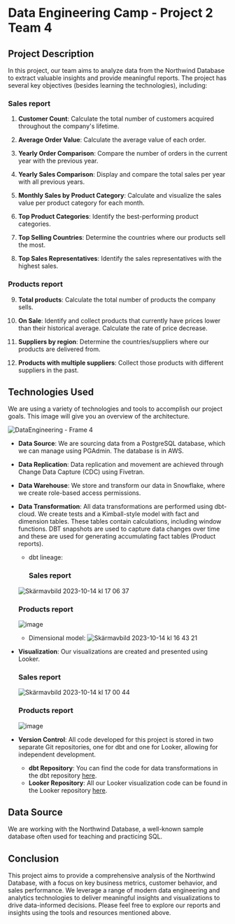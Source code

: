 # Data Engineering Camp - Project 2 Team 4

## Project Description

In this project, our team aims to analyze data from the Northwind Database to extract valuable insights and provide meaningful reports. The project has several key objectives (besides learning the technologies), including:

### Sales report

1. **Customer Count**: Calculate the total number of customers acquired throughout the company's lifetime.

2. **Average Order Value**: Calculate the average value of each order.

3. **Yearly Order Comparison**: Compare the number of orders in the current year with the previous year.

4. **Yearly Sales Comparison**: Display and compare the total sales per year with all previous years.

5. **Monthly Sales by Product Category**: Calculate and visualize the sales value per product category for each month.

6. **Top Product Categories**: Identify the best-performing product categories.

7. **Top Selling Countries**: Determine the countries where our products sell the most.

8. **Top Sales Representatives**: Identify the sales representatives with the highest sales.

### Products report

9. **Total products**: Calculate the total number of products the company sells.

12. **On Sale**: Identify and collect products that currently have prices lower than their historical average. Calculate the rate of price decrease.

13. **Suppliers by region**: Determine the countries/suppliers where our products are delivered from.

14. **Products with multiple suppliers**: Collect those products with different suppliers in the past.

## Technologies Used

We are using a variety of technologies and tools to accomplish our project goals. This image will give you an overview of the architecture.

![DataEngineering - Frame 4](https://github.com/cristianivanoff/dec_proj2_team4_dbt/assets/72450060/053c139d-f795-4596-ac57-511059e8bf6e)




- **Data Source**: We are sourcing data from a PostgreSQL database, which we can manage using PGAdmin. The database is in AWS.

- **Data Replication**: Data replication and movement are achieved through Change Data Capture (CDC) using Fivetran.

- **Data Warehouse**: We store and transform our data in Snowflake, where we create role-based access permissions.

- **Data Transformation**: All data transformations are performed using dbt-cloud. We create tests and a Kimball-style model with fact and dimension tables. These tables contain calculations, including window functions. DBT snapshots are used to capture data changes over time and these are used for generating accumulating fact tables (Product reports).
  - dbt lineage:
    ### Sales report
  ![Skärmavbild 2023-10-14 kl  17 06 37](https://github.com/cristianivanoff/dec_proj2_team4_dbt/assets/72450060/a5a56797-ccc8-4945-8ffa-f53a1bcc909c)
    ### Products report
  ![image](https://github.com/cristianivanoff/dec_proj2_team4_dbt/assets/7292931/869cd25b-9bb1-4dac-a840-a24a658e9d0d)

  - Dimensional model:
  ![Skärmavbild 2023-10-14 kl  16 43 21](https://github.com/cristianivanoff/dec_proj2_team4_dbt/assets/72450060/f838368d-fda2-4836-bc3e-3b8da003e2ad)


- **Visualization**: Our visualizations are created and presented using Looker.
  ### Sales report
  ![Skärmavbild 2023-10-14 kl  17 00 44](https://github.com/cristianivanoff/dec_proj2_team4_dbt/assets/72450060/0e35a316-d408-40bf-b317-8261652b5c29)
  ### Products report
  ![image](https://github.com/cristianivanoff/dec_proj2_team4_dbt/assets/7292931/8dd606d0-2d75-43c5-b275-c6113a7ad9c8)


- **Version Control**: All code developed for this project is stored in two separate Git repositories, one for dbt and one for Looker, allowing for independent development.
  - **dbt Repository**: You can find the code for data transformations in the dbt repository [here](https://github.com/cristianivanoff/dec_proj2_team4_dbt).
  - **Looker Repository**: All our Looker visualization code can be found in the Looker repository [here](https://github.com/cristianivanoff/dec_proj2_team4_looker).


## Data Source

We are working with the Northwind Database, a well-known sample database often used for teaching and practicing SQL.

## Conclusion

This project aims to provide a comprehensive analysis of the Northwind Database, with a focus on key business metrics, customer behavior, and sales performance. We leverage a range of modern data engineering and analytics technologies to deliver meaningful insights and visualizations to drive data-informed decisions. Please feel free to explore our reports and insights using the tools and resources mentioned above.



